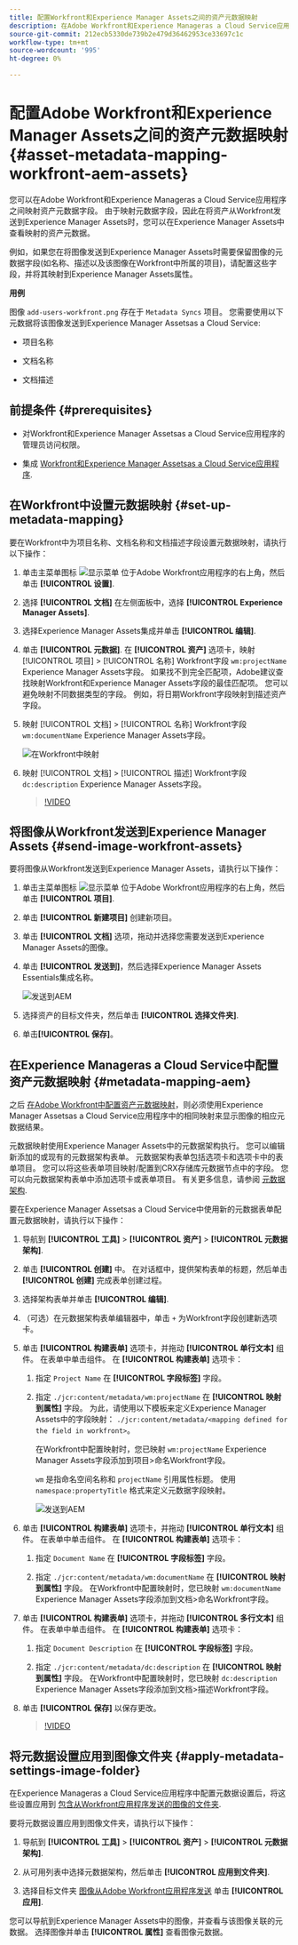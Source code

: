 ```yaml
---
title: 配置Workfront和Experience Manager Assets之间的资产元数据映射
description: 在Adobe Workfront和Experience Manageras a Cloud Service应用程序之间映射资产元数据字段。 由于映射元数据字段，因此在将资产从Workfront发送到Experience Manager Assets时，您可以在Experience Manager Assets中查看映射的资产元数据。
source-git-commit: 212ecb5330de739b2e479d36462953ce33697c1c
workflow-type: tm+mt
source-wordcount: '995'
ht-degree: 0%

---
```


# 配置Adobe Workfront和Experience Manager Assets之间的资产元数据映射 {#asset-metadata-mapping-workfront-aem-assets}

您可以在Adobe Workfront和Experience Manageras a Cloud Service应用程序之间映射资产元数据字段。 由于映射元数据字段，因此在将资产从Workfront发送到Experience Manager Assets时，您可以在Experience Manager Assets中查看映射的资产元数据。

例如，如果您在将图像发送到Experience Manager Assets时需要保留图像的元数据字段(如名称、描述以及该图像在Workfront中所属的项目)，请配置这些字段，并将其映射到Experience Manager Assets属性。

**用例**

图像 `add-users-workfront.png` 存在于 `Metadata Syncs` 项目。 您需要使用以下元数据将该图像发送到Experience Manager Assetsas a Cloud Service:

* 项目名称

* 文档名称

* 文档描述

## 前提条件 {#prerequisites}

* 对Workfront和Experience Manager Assetsas a Cloud Service应用程序的管理员访问权限。

* 集成 [Workfront和Experience Manager Assetsas a Cloud Service应用程序](https://one.workfront.com/s/document-item?bundleId=the-new-workfront-experience&amp;topicId=Content%2FDocuments%2FAdobe_Workfront_for_Experience_Manager_Assets_Essentials%2Fsetup-asset-essentials.htm&amp;_LANG=enus).

## 在Workfront中设置元数据映射 {#set-up-metadata-mapping}

要在Workfront中为项目名称、文档名称和文档描述字段设置元数据映射，请执行以下操作：

1. 单击主菜单图标 ![显示菜单](assets/show-menu.svg) 位于Adobe Workfront应用程序的右上角，然后单击 **[!UICONTROL 设置]**.

1. 选择 **[!UICONTROL 文档]** 在左侧面板中，选择 **[!UICONTROL Experience Manager Assets]**.

1. 选择Experience Manager Assets集成并单击 **[!UICONTROL 编辑]**.

1. 单击 **[!UICONTROL 元数据]**. 在 **[!UICONTROL 资产]** 选项卡，映射 [!UICONTROL 项目] > [!UICONTROL 名称] Workfront字段 `wm:projectName` Experience Manager Assets字段。 如果找不到完全匹配项，Adobe建议查找映射Workfront和Experience Manager Assets字段的最佳匹配项。 您可以避免映射不同数据类型的字段。 例如，将日期Workfront字段映射到描述资产字段。
1. 映射 [!UICONTROL 文档] > [!UICONTROL 名称] Workfront字段 `wm:documentName` Experience Manager Assets字段。

   ![在Workfront中映射](assets/workfront-metadata-mapping.png)

1. 映射 [!UICONTROL 文档] > [!UICONTROL 描述] Workfront字段 `dc:description` Experience Manager Assets字段。

   >[!VIDEO](https://video.tv.adobe.com/v/344255)

## 将图像从Workfront发送到Experience Manager Assets {#send-image-workfront-assets}

要将图像从Workfront发送到Experience Manager Assets，请执行以下操作：

1. 单击主菜单图标 ![显示菜单](assets/show-menu.svg) 位于Adobe Workfront应用程序的右上角，然后单击 **[!UICONTROL 项目]**.

1. 单击 **[!UICONTROL 新建项目]** 创建新项目。

1. 单击 **[!UICONTROL 文档]** 选项，拖动并选择您需要发送到Experience Manager Assets的图像。

1. 单击 **[!UICONTROL 发送到]**，然后选择Experience Manager Assets Essentials集成名称。

   ![发送到AEM](assets/send-to-aem.png)

1. 选择资产的目标文件夹，然后单击 **[!UICONTROL 选择文件夹]**.

1. 单击&#x200B;**[!UICONTROL 保存]**。

## 在Experience Manageras a Cloud Service中配置资产元数据映射 {#metadata-mapping-aem}

之后 [在Adobe Workfront中配置资产元数据映射](#set-up-metadata-mapping)，则必须使用Experience Manager Assetsas a Cloud Service应用程序中的相同映射来显示图像的相应元数据结果。

元数据映射使用Experience Manager Assets中的元数据架构执行。 您可以编辑新添加的或现有的元数据架构表单。 元数据架构表单包括选项卡和选项卡中的表单项目。 您可以将这些表单项目映射/配置到CRX存储库元数据节点中的字段。 您可以向元数据架构表单中添加选项卡或表单项目。 有关更多信息，请参阅 [元数据架构](metadata-schemas.md).

要在Experience Manager Assetsas a Cloud Service中使用新的元数据表单配置元数据映射，请执行以下操作：

1. 导航到 **[!UICONTROL 工具]** > **[!UICONTROL 资产]** > **[!UICONTROL 元数据架构]**.

1. 单击 **[!UICONTROL 创建]** 中。 在对话框中，提供架构表单的标题，然后单击 **[!UICONTROL 创建]** 完成表单创建过程。

1. 选择架构表单并单击 **[!UICONTROL 编辑]**.

1. （可选）在元数据架构表单编辑器中，单击 `+` 为Workfront字段创建新选项卡。

1. 单击 **[!UICONTROL 构建表单]** 选项卡，并拖动 **[!UICONTROL 单行文本]** 组件。 在表单中单击组件。 在 **[!UICONTROL 构建表单]** 选项卡：

   1. 指定 `Project Name` 在 **[!UICONTROL 字段标签]** 字段。

   1. 指定 `./jcr:content/metadata/wm:projectName` 在 **[!UICONTROL 映射到属性]** 字段。 为此，请使用以下模板来定义Experience Manager Assets中的字段映射：
      `./jcr:content/metadata/<mapping defined for the field in workfront>`。

      在Workfront中配置映射时，您已映射 `wm:projectName` Experience Manager Assets字段添加到项目>命名Workfront字段。

      `wm` 是指命名空间名称和 `projectName` 引用属性标题。 使用 `namespace:propertyTitle` 格式来定义元数据字段映射。

      ![发送到AEM](assets/metadata-schema-mapping.png)

1. 单击 **[!UICONTROL 构建表单]** 选项卡，并拖动 **[!UICONTROL 单行文本]** 组件。 在表单中单击组件。 在 **[!UICONTROL 构建表单]** 选项卡：

   1. 指定 `Document Name` 在 **[!UICONTROL 字段标签]** 字段。

   1. 指定 `./jcr:content/metadata/wm:documentName` 在 **[!UICONTROL 映射到属性]** 字段。
在Workfront中配置映射时，您已映射 `wm:documentName` Experience Manager Assets字段添加到文档>命名Workfront字段。

1. 单击 **[!UICONTROL 构建表单]** 选项卡，并拖动 **[!UICONTROL 多行文本]** 组件。 在表单中单击组件。 在 **[!UICONTROL 构建表单]** 选项卡：

   1. 指定 `Document Description` 在 **[!UICONTROL 字段标签]** 字段。

   1. 指定 `./jcr:content/metadata/dc:description` 在 **[!UICONTROL 映射到属性]** 字段。
在Workfront中配置映射时，您已映射 `dc:description` Experience Manager Assets字段添加到文档>描述Workfront字段。

1. 单击 **[!UICONTROL 保存]** 以保存更改。

   >[!VIDEO](https://video.tv.adobe.com/v/344314)

## 将元数据设置应用到图像文件夹 {#apply-metadata-settings-image-folder}

在Experience Manageras a Cloud Service应用程序中配置元数据设置后，将这些设置应用到 [包含从Workfront应用程序发送的图像的文件夹](#send-image-workfront-assets).

要将元数据设置应用到图像文件夹，请执行以下操作：

1. 导航到 **[!UICONTROL 工具]** > **[!UICONTROL 资产]** > **[!UICONTROL 元数据架构]**.

1. 从可用列表中选择元数据架构，然后单击 **[!UICONTROL 应用到文件夹]**.

1. 选择目标文件夹 [图像从Adobe Workfront应用程序发送](#send-image-workfront-assets) 单击 **[!UICONTROL 应用]**.

您可以导航到Experience Manager Assets中的图像，并查看与该图像关联的元数据。 选择图像并单击 **[!UICONTROL 属性]** 查看图像元数据。



